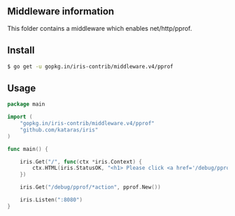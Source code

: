 ## Middleware information

This folder contains a middleware which enables net/http/pprof.


## Install

```sh
$ go get -u gopkg.in/iris-contrib/middleware.v4/pprof
```

## Usage

```go
package main

import (
	"gopkg.in/iris-contrib/middleware.v4/pprof"
	"github.com/kataras/iris"
)

func main() {

	iris.Get("/", func(ctx *iris.Context) {
		ctx.HTML(iris.StatusOK, "<h1> Please click <a href='/debug/pprof'>here</a>")
	})

	iris.Get("/debug/pprof/*action", pprof.New())

	iris.Listen(":8080")
}

```
